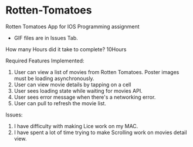 Rotten-Tomatoes
===============

Rotten Tomatoes App for IOS Programming assignment
- GIF files are in Issues Tab.

How many Hours did it take to complete?
10Hours

Required Features Implemented:

1. User can view a list of movies from Rotten Tomatoes. Poster images must be loading asynchronously.
2. User can view movie details by tapping on a cell
3. User sees loading state while waiting for movies API. 
4. User sees error message when there's a networking error. 
5. User can pull to refresh the movie list.


Issues:
1. I have difficulty with making Lice work on my MAC.
2. I have spent a lot of time trying to make Scrolling work on movies detail view.

